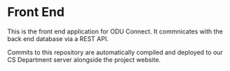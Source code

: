 # Front End 

This is the front end application for ODU Connect. It commnicates with the back end database via a REST API. 

Commits to this repository are automatically compiled and deployed to our CS Department server alongside the project website. 